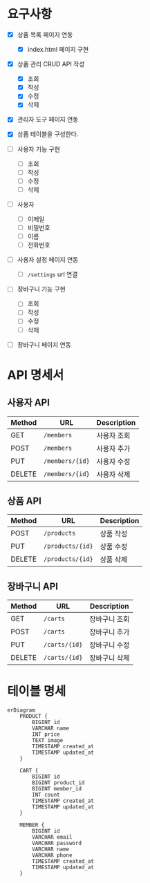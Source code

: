 # 요구사항

- [x] 상품 목록 페이지 연동
    - [x] index.html 페이지 구현
- [x] 상품 관리 CRUD API 작성
    - [x] 조회
    - [x] 작성
    - [x] 수정
    - [x] 삭제
- [x] 관리자 도구 페이지 연동
- [x] 상품 테이블을 구성한다.

- [ ] 사용자 기능 구현
    - [ ] 조회
    - [ ] 작성
    - [ ] 수정
    - [ ] 삭제

- [ ] 사용자
    - [ ] 이메일
    - [ ] 비밀번호
    - [ ] 이름
    - [ ] 전화번호

- [ ] 사용자 설정 페이지 연동
    - [ ] `/settings` url 연결

- [ ] 장바구니 기능 구현
    - [ ] 조회
    - [ ] 작성
    - [ ] 수정
    - [ ] 삭제

- [ ] 장바구니 페이지 연동

# API 명세서

## 사용자 API

| Method | URL             | Description |
|--------|-----------------|-------------|
| GET    | `/members`      | 사용자 조회      |
| POST   | `/members`      | 사용자 추가      |
| PUT    | `/members/{id}` | 사용자 수정      |
| DELETE | `/members/{id}` | 사용자 삭제      |

## 상품 API

| Method | URL              | Description |
|--------|------------------|-------------|
| POST   | `/products`      | 상품 작성       |
| PUT    | `/products/{id}` | 상품 수정       |
| DELETE | `/products/{id}` | 상품 삭제       |

## 장바구니 API

| Method | URL           | Description |
|--------|---------------|-------------|
| GET    | `/carts`      | 장바구니 조회     |
| POST   | `/carts`      | 장바구니 추가     |
| PUT    | `/carts/{id}` | 장바구니 수정     |
| DELETE | `/carts/{id}` | 장바구니 삭제     |

# 테이블 명세

```mermaid
erDiagram
    PRODUCT {
        BIGINT id
        VARCHAR name
        INT price
        TEXT image
        TIMESTAMP created_at
        TIMESTAMP updated_at
    }

    CART {
        BIGINT id
        BIGINT product_id
        BIGINT member_id
        INT count
        TIMESTAMP created_at
        TIMESTAMP updated_at
    }

    MEMBER {
        BIGINT id
        VARCHAR email
        VARCHAR password
        VARCHAR name
        VARCHAR phone
        TIMESTAMP created_at
        TIMESTAMP updated_at
    }
```
